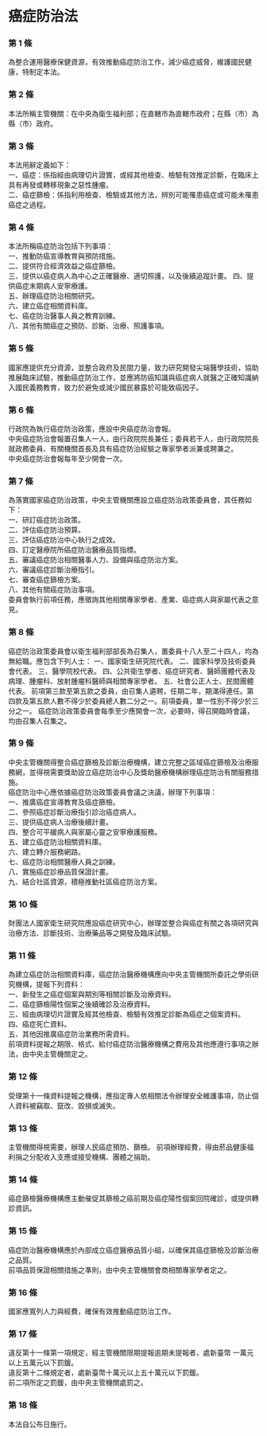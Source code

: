 # 癌症防治法

### 第 1 條

為整合運用醫療保健資源，有效推動癌症防治工作，減少癌症威脅，維護國民健康，特制定本法。

### 第 2 條

本法所稱主管機關：在中央為衛生福利部；在直轄市為直轄市政府；在縣（市）為縣（市）政府。

### 第 3 條

本法用辭定義如下：                                              
一、癌症：係指經由病理切片證實，或經其他檢查、檢驗有效推定診斷，在臨床上具有再發或轉移現象之惡性腫瘤。                      
二、癌症篩檢：係指利用檢查、檢驗或其他方法，辨別可能罹患癌症或可能未罹患癌症之過程。

### 第 4 條

本法所稱癌症防治包括下列事項：                                  
一、推動防癌宣導教育與預防措施。                                
二、提供符合經濟效益之癌症篩檢。                                
三、提供以癌症病人為中心之正確醫療、適切照護，以及後續追蹤計畫。
四、提供癌症末期病人安寧療護。                                  
五、辦理癌症防治相關研究。                                      
六、建立癌症相關資料庫。                                        
七、癌症防治醫事人員之教育訓練。                                
八、其他有關癌症之預防、診斷、治療、照護事項。

### 第 5 條

國家應提供充分資源，並整合政府及民間力量，致力研究開發尖端醫學技術，協助推展臨床試驗，推動癌症防治工作，並應將防癌知識與癌症病人就醫之正確知識納入國民義務教育，致力於避免或減少國民暴露於可能致癌因子。

### 第 6 條

行政院為執行癌症防治政策，應設中央癌症防治會報。                
中央癌症防治會報置召集人一人，由行政院院長兼任；委員若干人，由行政院院長就政務委員、有關機關首長及具有癌症防治經驗之專家學者派兼或聘兼之。                                                   
中央癌症防治會報每年至少開會一次。

### 第 7 條

為落實國家癌症防治政策，中央主管機關應設立癌症防治政策委員會，其任務如下：                                                     
一、研訂癌症防治政策。                                          
二、評估癌症防治預算。                                          
三、評估癌症防治中心執行之成效。                                
四、訂定醫療院所癌症防治醫療品質指標。                          
五、審議癌症防治相關醫事人力、設備與癌症防治方案。              
六、審議癌症診斷治療指引。                                      
七、審查癌症篩檢方案。                                          
八、其他有關癌症防治事項。                                      
委員會執行前項任務，應徵詢其他相關專家學者、產業、癌症病人與家屬代表之意見。

### 第 8 條

癌症防治政策委員會以衛生福利部部長為召集人，置委員十八人至二十四人，均為無給職。應包含下列人士：
一、國家衛生研究院代表。
二、國家科學及技術委員會代表。
三、醫學院校代表。
四、公共衛生學者、癌症研究者、醫師團體代表及病理、腫瘤科、放射腫瘤科醫師與相關專家學者。
五、社會公正人士、民間團體代表。
前項第三款至第五款之委員，由召集人遴聘，任期二年，期滿得連任。第四款及第五款人數不得少於委員總人數二分之一。前項委員，單一性別不得少於三分之一。
癌症防治政策委員會每季至少應開會一次，必要時，得召開臨時會議，均由召集人召集之。

### 第 9 條

中央主管機關得整合癌症篩檢及診斷治療機構，建立完整之區域癌症篩檢及治療服務網，並得視需要獎助設立癌症防治中心及獎助醫療機構辦理癌症防治有關服務措施。                                            
癌症防治中心應依據癌症防治政策委員會議之決議，辦理下列事項：    
一、推廣癌症宣導教育及癌症篩檢。                                
二、參照癌症診斷治療指引診治癌症病人。                          
三、提供癌症病人治療後續計畫。                                  
四、整合可平緩病人與家屬心靈之安寧療護服務。                    
五、建立癌症防治相關資料庫。                                    
六、建立轉介服務網路。                                          
七、癌症防治相關醫療人員之訓練。                                
八、實施癌症診療品質保證計畫。                                  
九、結合社區資源，積極推動社區癌症防治方案。

### 第 10 條

財團法人國家衛生研究院應設癌症研究中心，辦理並整合與癌症有關之各項研究與治療方法、診斷技術、治療藥品等之開發及臨床試驗。

### 第 11 條

為建立癌症防治相關資料庫，癌症防治醫療機構應向中央主管機關所委託之學術研究機構，提報下列資料：                                  
一、新發生之癌症個案與期別等相關診斷及治療資料。                
二、癌症篩檢陽性個案之後續確診及治療資料。                      
三、經由病理切片證實及經其他檢查、檢驗有效推定診斷為癌症之個案資料。                                                        
四、癌症死亡資料。                                              
五、其他因推廣癌症防治業務所需資料。                            
前項資料提報之期限、格式、給付癌症防治醫療機構之費用及其他應遵行事項之辦法，由中央主管機關定之。

### 第 12 條

受理第十一條資料提報之機構，應指定專人依相關法令辦理安全維護事項，防止個人資料被竊取、竄改、毀損或滅失。

### 第 13 條

主管機關得視需要，辦理人民癌症預防、篩檢。
前項辦理經費，得由菸品健康福利捐之分配收入支應或接受機構、團體之捐助。

### 第 14 條

癌症篩檢醫療機構應主動催促其篩檢之癌前期及癌症陽性個案回院確診，或提供轉診資訊。

### 第 15 條

癌症防治醫療機構應於內部成立癌症醫療品質小組，以確保其癌症篩檢及診斷治療之品質。                                                
前項品質保證相關措施之準則，由中央主管機關會商相關專家學者定之。

### 第 16 條

國家應寬列人力與經費，確保有效推動癌症防治工作。

### 第 17 條

違反第十一條第一項規定，經主管機關限期提報逾期未提報者，處新臺幣 一萬元以上五萬元以下罰鍰。                                     
違反第十二條規定者，處新臺幣十萬元以上五十萬元以下罰鍰。         
前二項所定之罰鍰，由中央主管機關處罰之。

### 第 18 條

本法自公布日施行。

